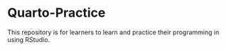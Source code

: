 # Quarto-Practice
This repository is for learners to learn and practice their programming in using RStudio.
